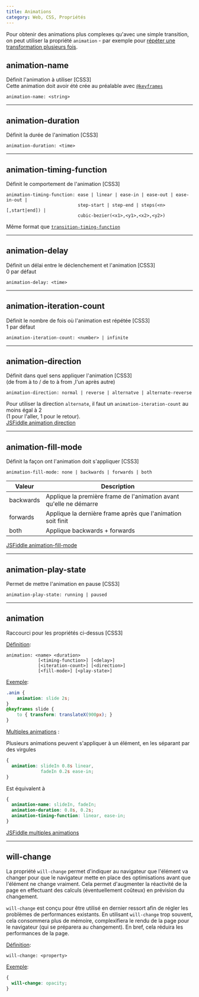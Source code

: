 ```yaml
---
title: Animations
category: Web, CSS, Propriétés
---
```


Pour obtenir des animations plus complexes qu'avec une simple transition, on peut utiliser la propriété `animation` - par exemple pour [répéter une transformation plusieurs fois](https://jsfiddle.net/amt01/279mn08f/).

## animation-name

Définit l'animation à utiliser [CSS3]  
Cette animation doit avoir été crée au préalable avec [`@keyframes`](css-atrules.md#keyframes)

``` plain
animation-name: <string>
```

---

## animation-duration

Définit la durée de l'animation [CSS3]

``` plain
animation-duration: <time>
```

---

## animation-timing-function

Définit le comportement de l'animation [CSS3]

``` plain
animation-timing-function: ease | linear | ease-in | ease-out | ease-in-out |
                           step-start | step-end | steps(<n>[,start|end]) |
                           cubic-bezier(<x1>,<y1>,<x2>,<y2>)
```

Même format que [`transition-timing-function`](css-prop-transition.md#transition-timing-function)

---

## animation-delay

Définit un délai entre le déclenchement et l'animation [CSS3]  
0 par défaut

``` plain
animation-delay: <time>
```

---

## animation-iteration-count

Définit le nombre de fois où l'animation est répétée [CSS3]  
1 par défaut

``` plain
animation-iteration-count: <number> | infinite
```

---

## animation-direction

Définit dans quel sens appliquer l'animation [CSS3]  
(de from à to / de to à from ,l'un après autre)

``` plain
animation-direction: normal | reverse | alternatve | alternate-reverse
```

Pour utiliser la direction `alternate`, il faut un `animation-iteration-count` au moins égal à 2  
(1 pour l'aller, 1 pour le retour).  
[JSFiddle animation direction](https://jsfiddle.net/amt01/f5sk7avy/)

---

## animation-fill-mode

Définit la façon ont l'animation doit s'appliquer [CSS3]

``` plain
animation-fill-mode: none | backwards | forwards | both
```

| Valeur    | Description                                                        |
|---        |---                                                                 |
| backwards | Applique la première frame de l'animation avant qu'elle ne démarre |
| forwards  | Applique la dernière frame après que l'animation soit finit        |
| both      | Applique backwards + forwards                                      |

[JSFiddle animation-fill-mode](https://jsfiddle.net/amt01/mewoxegd/)

---

## animation-play-state

Permet de mettre l'animation en pause [CSS3]

``` plain
animation-play-state: running | paused
```

---

## animation

Raccourci pour les propriétés ci-dessus [CSS3]

<ins>Définition</ins>:

``` plain
animation: <name> <duration>
            [<timing-function>] [<delay>]
            [<iteration-count>] [<direction>]
            [<fill-mode>] [<play-state>]
```

<ins>Exemple</ins>:

``` css
.anim {
    animation: slide 2s;
}
@keyframes slide {
    to { transform: translateX(900px); }
}
```

<ins>Multiples animations</ins> :

Plusieurs animations peuvent s'appliquer à un élément, en les séparant par des virgules

``` css
{
  animation: slideIn 0.8s linear,
             fadeIn 0.2s ease-in;
}
```

Est équivalent à

``` css
{
  animation-name: slideIn, fadeIn;
  animation-duration: 0.8s, 0.2s;
  animation-timing-function: linear, ease-in;
}
```

[JSFiddle multiples animations](https://jsfiddle.net/amt01/h9myq4t4/)

---

## will-change

La propriété `will-change` permet d'indiquer au navigateur que l'élément va changer pour que le navigateur mette en place des optimisations avant que l'élément ne change vraiment. Cela permet d'augmenter la réactivité de la page en effectuant des calculs (éventuellement coûteux) en prévision du changement.

`will-change` est conçu pour être utilisé en dernier ressort afin de régler les problèmes de performances existants. En utilisant `will-change` trop souvent, cela consommera plus de mémoire, complexifiera le rendu de la page pour le navigateur (qui se préparera au changement). En bref, cela réduira les performances de la page.

<ins>Définition</ins>:

``` plain
will-change: <property>
```

<ins>Exemple</ins>:

``` css
{
  will-change: opacity;
}
```
